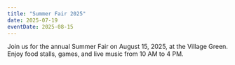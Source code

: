 ```yaml
---
title: "Summer Fair 2025"
date: 2025-07-19
eventDate: 2025-08-15
---
```

Join us for the annual Summer Fair on August 15, 2025, at the Village Green. Enjoy food stalls, games, and live music from 10 AM to 4 PM.
